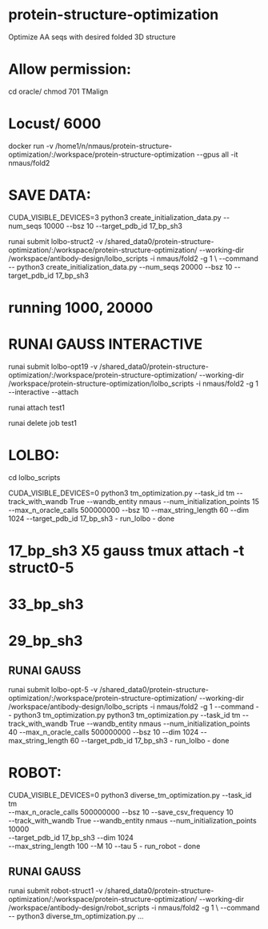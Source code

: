# protein-structure-optimization
Optimize AA seqs with desired folded 3D structure 


# Allow permission: 
cd oracle/
chmod 701 TMalign

# Locust/ 6000
docker run -v /home1/n/nmaus/protein-structure-optimization/:/workspace/protein-structure-optimization --gpus all -it nmaus/fold2

# SAVE DATA:
CUDA_VISIBLE_DEVICES=3 python3 create_initialization_data.py --num_seqs 10000 --bsz 10 --target_pdb_id 17_bp_sh3 


runai submit lolbo-struct2 -v /shared_data0/protein-structure-optimization/:/workspace/protein-structure-optimization/ --working-dir /workspace/antibody-design/lolbo_scripts -i nmaus/fold2 -g 1 \ --command -- python3 create_initialization_data.py --num_seqs 20000 --bsz 10 --target_pdb_id 17_bp_sh3 

# running 1000, 20000 

# RUNAI GAUSS INTERACTIVE 
runai submit lolbo-opt19 -v /shared_data0/protein-structure-optimization/:/workspace/protein-structure-optimization/ --working-dir /workspace/protein-structure-optimization/lolbo_scripts -i nmaus/fold2 -g 1 --interactive --attach 

runai attach test1

runai delete job test1

# LOLBO: 

cd lolbo_scripts 

CUDA_VISIBLE_DEVICES=0 python3 tm_optimization.py --task_id tm --track_with_wandb True --wandb_entity nmaus --num_initialization_points 15 --max_n_oracle_calls 500000000 --bsz 10 --max_string_length 60 --dim 1024 --target_pdb_id 17_bp_sh3 - run_lolbo - done 
# 17_bp_sh3 X5 gauss tmux attach -t struct0-5

# 33_bp_sh3
# 29_bp_sh3



## RUNAI GAUSS 
runai submit lolbo-opt-5 -v /shared_data0/protein-structure-optimization/:/workspace/protein-structure-optimization/ --working-dir /workspace/antibody-design/lolbo_scripts -i nmaus/fold2 -g 1 --command -- python3 tm_optimization.py python3 tm_optimization.py --task_id tm --track_with_wandb True --wandb_entity nmaus --num_initialization_points 40 --max_n_oracle_calls 500000000 --bsz 10 --dim 1024 --max_string_length 60 --target_pdb_id 17_bp_sh3 - run_lolbo - done 




# ROBOT: 

CUDA_VISIBLE_DEVICES=0 python3 diverse_tm_optimization.py --task_id tm \
--max_n_oracle_calls 500000000 --bsz 10 --save_csv_frequency 10 \
--track_with_wandb True --wandb_entity nmaus --num_initialization_points 10000 \
--target_pdb_id 17_bp_sh3 --dim 1024 \
--max_string_length 100 --M 10 --tau 5 - run_robot - done 

## RUNAI GAUSS 
runai submit robot-struct1 -v /shared_data0/protein-structure-optimization/:/workspace/protein-structure-optimization/ --working-dir /workspace/antibody-design/robot_scripts -i nmaus/fold2 -g 1 \ --command -- python3 diverse_tm_optimization.py ... 




